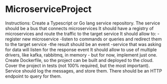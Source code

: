 # MicroserviceProject

Instructions:
Create a Typescript or Go lang service repository.
The service should be a bus that connects microservices
It should have a registry of microservices and route the traffic to the target service
It should allow to:
  -register new microservice
  -listen to commands or queries and redirect them to the target service
  -the result should be an event
  -service that was asking for data will listen for the response event
It should allow to use of multiple drivers, like kafka, rabbitmq, in memory - but for now, implement just one.
Create Dockerfile, so the project can be built and deployed to the cloud.
Cover the project in tests (not 100% required, but the most important).
Service should log the messages, and store them. There should be an HTTP endpoint to query for them.

